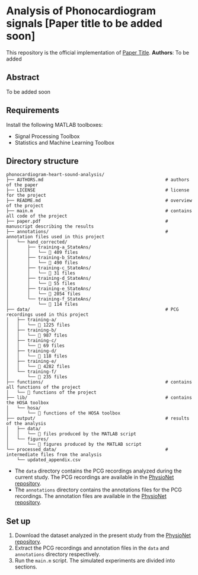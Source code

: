 # Analysis of Phonocardiogram signals [Paper title to be added soon]

This repository is the official implementation of [Paper Title](#).
**Authors**: To be added

## Abstract

To be added soon

## Requirements

Install the following MATLAB toolboxes:
* Signal Processing Toolbox
* Statistics and Machine Learning Toolbox

## Directory structure

```
phonocardiogram-heart-sound-analysis/
├── AUTHORS.md                                              # authors of the paper
├── LICENSE                                                 # license for the project
├── README.md                                               # overview of the project
├── main.m                                                  # contains all code of the project
├── paper.pdf                                               # manuscript describing the results
├── annotations/                                            # annotation files used in this project
│   └── hand_corrected/
│       ├── training-a_StateAns/
│       │   └── 📜 409 files
│       ├── training-b_StateAns/
│       │   └── 📜 490 files
│       ├── training-c_StateAns/
│       │   └── 📜 31 files
│       ├── training-d_StateAns/
│       │   └── 📜 55 files
│       ├── training-e_StateAns/
│       │   └── 📜 2054 files
│       └── training-f_StateAns/
│           └── 📜 114 files
├── data/                                                   # PCG recordings used in this project
│   ├── training-a/
│   │   └── 📜 1225 files
│   ├── training-b/
│   │   └── 📜 987 files
│   ├── training-c/
│   │   └── 📜 69 files
│   ├── training-d/
│   │   └── 📜 118 files
│   ├── training-e/
│   │   └── 📜 4282 files
│   └── training-f/
│       └── 📜 235 files
├── functions/                                              # contains all functions of the project
│   └── 📜 functions of the project
├── lib/                                                    # contains the HOSA toolbox
│   └── hosa/
│       └── 📜 functions of the HOSA toolbox
├── output/                                                 # results of the analysis
│   ├── data/
│   │   └── 📜 files produced by the MATLAB script
│   └── figures/
│       └── 📜 figures produced by the MATLAB script
└── processed_data/                                         # intermediate files from the analysis
    └── updated_appendix.csv

```
* The `data` directory contains the PCG recordings analyzed during the current study. The PCG recordings are available in the [PhysioNet repository](https://physionet.org/content/challenge-2016).
* The `annotations` directory contains the annotations files for the PCG recordings. The annotation files are available in the [PhysioNet repository](https://physionet.org/content/challenge-2016).

## Set up

1. Download the dataset analyzed in the present study from the [PhysioNet repository](https://physionet.org/content/challenge-2016).
2. Extract the PCG recordings and annotation files in the `data` and `annotations` directory respectively.
3. Run the `main.m` script. The simulated experiments are divided into sections.
